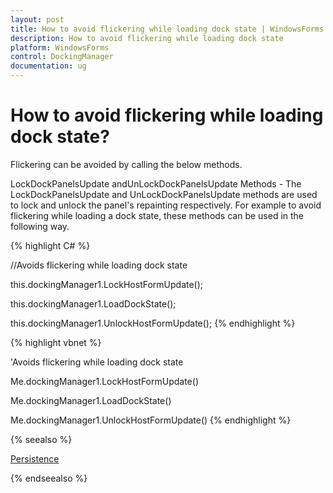 ```yaml
---
layout: post
title: How to avoid flickering while loading dock state | WindowsForms | Syncfusion
description: How to avoid flickering while loading dock state
platform: WindowsForms
control: DockingManager
documentation: ug
---
```


# How to avoid flickering while loading dock state?

Flickering can be avoided by calling the below methods.

LockDockPanelsUpdate andUnLockDockPanelsUpdate Methods - The LockDockPanelsUpdate and UnLockDockPanelsUpdate methods are used to lock and unlock the panel's repainting respectively. For example to avoid flickering while loading a dock state, these methods can be used in the following way.


{% highlight C# %}





//Avoids flickering while loading dock state

this.dockingManager1.LockHostFormUpdate();

this.dockingManager1.LoadDockState();

this.dockingManager1.UnlockHostFormUpdate();
{% endhighlight %}

{% highlight vbnet %}





'Avoids flickering while loading dock state

Me.dockingManager1.LockHostFormUpdate()

Me.dockingManager1.LoadDockState()

Me.dockingManager1.UnlockHostFormUpdate()
{% endhighlight %}

{% seealso %}

[Persistence](/windowsforms/dockingmanager/advanced-features)

{% endseealso %}